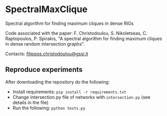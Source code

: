

# SpectralMaxClique
Spectral algorithm for finding maximum cliques in dense RIGs

Code associated with the paper: F. Christodoulou, S. Nikoletseas, C. Raptopoulos, P. Spirakis, "A spectral algorithm for finding maximum cliques
in dense random intersection graphs".

Contacts: <filippos.christodoulou@gssi.it>

## Reproduce experiments

After downloading the repository do the following:
- Install requirements: `pip install -r requirements.txt`
- Change intersection.py file of networkx with `intersection.py` (see details in the file) 
- Run the following: `python tests.py`
